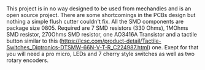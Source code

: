 # 
This project is in no way designed to be used from mechandies and is an open source project. 
There are some shortcomings in the PCBs design but nothing a simple flush cutter couldn't fix. All the SMD components are package size 0805. Required are 7 SMD resistors (330 Ohms), 1MOhms SMD resistor, 270Ohms SMD resistor, one AO3416A Transistor and a tactile button similar to this (https://lcsc.com/product-detail/Tactile-Switches_Diptronics-DTSMW-66N-V-T-R_C224987.html) one. 
Exept for that you will need a pro micro, LEDs and 7 cherry style switches as well as two rotary encoders. 
